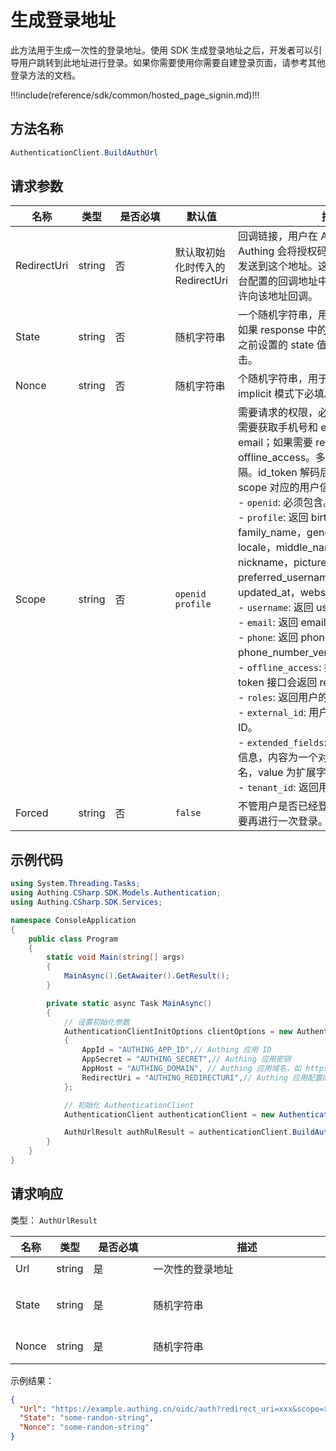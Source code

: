# 生成登录地址

<LastUpdated />

此方法用于生成一次性的登录地址。使用 SDK 生成登录地址之后，开发者可以引导用户跳转到此地址进行登录。如果你需要使用你需要自建登录页面，请参考其他登录方法的文档。

!!!include(reference/sdk/common/hosted_page_signin.md)!!!

## 方法名称

```csharp
AuthenticationClient.BuildAuthUrl
```

## 请求参数

| 名称 | 类型 | <div style="width:80px">是否必填</div> | 默认值 | <div style="width:300px">描述</div> | <div style="width:200px"></div>示例值</div> |
| ---- | ---- | ---- | ---- | ---- | ---- |
| RedirectUri | string | 否 | 默认取初始化时传入的 RedirectUri | 回调链接，用户在 Authing 认证成功后，Authing 会将授权码以 URL query 的形式发送到这个地址。这个值必须出现在控制台配置的回调地址中，否则 Authing 不允许向该地址回调。 | `https://you_domain.com/callback` |
| State | string | 否 | 随机字符串 | 一个随机字符串，用于防范 CSRF 攻击，如果 response 中的 state 值和发送请求之前设置的 state 值不同，说明受到攻击。 | `some-randon-string` |
| Nonce | string | 否 | 随机字符串 | 个随机字符串，用于防范 Replay 攻击，implicit 模式下必填。 | `some-randon-string` |
| Scope | string | 否 | `openid profile` | 需要请求的权限，必须包含 openid。如果需要获取手机号和 email 需要包含 phone email；如果需要 refresh_token 需要包含 offline_access。多个 scope 请用空格分隔。id_token 解码后的内容中会包含这些 scope 对应的用户信息相关的字段。<br>- `openid`: 必须包含。<br>- `profile`: 返回 birthdate，family_name，gender，given_name，locale，middle_name，name，nickname，picture，preferred_username，profile，updated_at，website，zoneinfo 字段。<br>- `username`: 返回 username。<br>- `email`: 返回 email，email_verified。<br>- `phone`: 返回 phone_number, phone_number_verified。<br>- `offline_access`: 如果存在此参数，token 接口会返回 refresh_token 字段。<br>- `roles`: 返回用户的角色列表。<br>- `external_id`: 用户在原有系统的用户 ID。<br>- `extended_fields`: 返回用户的扩展字段信息，内容为一个对象，key 为扩展字段名，value 为扩展字段值。<br>- `tenant_id`: 返回用户的租户 ID。<br> | `openid profile` |
| Forced | string | 否 | `false` | 不管用户是否已经登录，强制要求用户需要再进行一次登录。 | `false` |

## 示例代码

```csharp
using System.Threading.Tasks;
using Authing.CSharp.SDK.Models.Authentication;
using Authing.CSharp.SDK.Services;

namespace ConsoleApplication
{
    public class Program
    {
        static void Main(string[] args)
        {
            MainAsync().GetAwaiter().GetResult();
        }

        private static async Task MainAsync()
        {
            // 设置初始化参数
            AuthenticationClientInitOptions clientOptions = new AuthenticationClientInitOptions
            {
                AppId = "AUTHING_APP_ID",// Authing 应用 ID
                AppSecret = "AUTHING_SECRET",// Authing 应用密钥
                AppHost = "AUTHING_DOMAIN", // Authing 应用域名，如 https://example.authing.cn
                RedirectUri = "AUTHING_REDIRECTURI",// Authing 应用配置的登录回调地址n
            };

            // 初始化 AuthenticationClient
            AuthenticationClient authenticationClient = new AuthenticationClient(clientOptions);

            AuthUrlResult authRulResult = authenticationClient.BuildAuthUrl(scope: "offline_access openid profile");
        }
    }
}

```

## 请求响应

类型： `AuthUrlResult`

| 名称 | 类型 | <div style="width:80px">是否必填</div> | <div style="width:300px">描述</div> | <div style="width:200px">示例值</div> |
| ---- |  ---- | ---- | ---- | ---- |
| Url | string | 是 | 一次性的登录地址   |  `https://example.authing.cn/oidc/auth?redirect_uri=xxx&scope=xxx&client_id=xxx` |
| State | string | 是 | 随机字符串 | 一个随机字符串，用于防范 CSRF 攻击，如果 response 中的 state 值和发送请求之前设置的 state 值不同，说明受到攻击。 | `some-randon-string` |
| Nonce | string | 是 | 随机字符串 | 个随机字符串，用于防范 Replay 攻击，implicit 模式下必填。 | `some-randon-string` |

示例结果：

```json
{
  "Url": "https://example.authing.cn/oidc/auth?redirect_uri=xxx&scope=xxx&client_id=xxx",
  "State": "some-randon-string",
  "Nonce": "some-randon-string"
}
```

